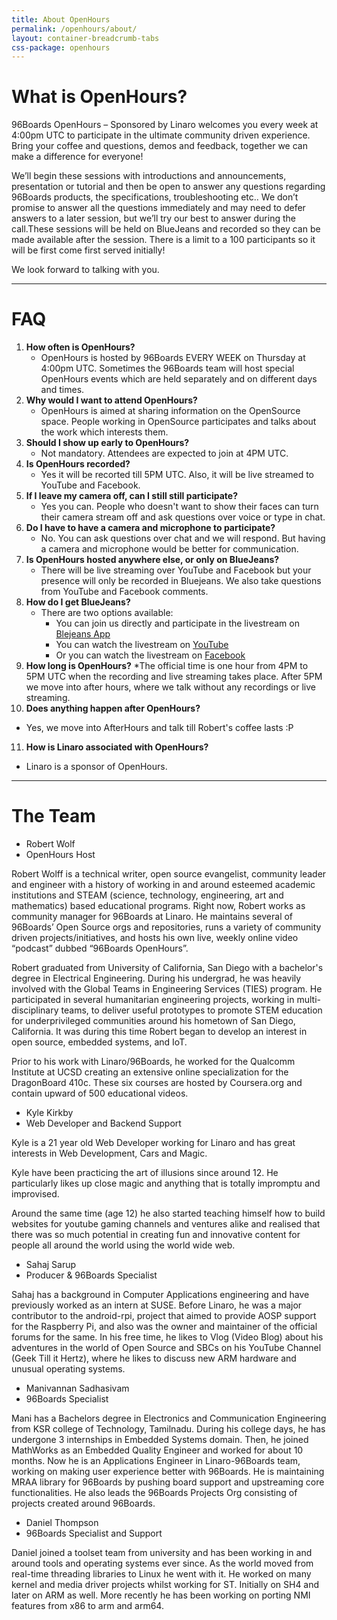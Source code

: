 ```yaml
---
title: About OpenHours
permalink: /openhours/about/
layout: container-breadcrumb-tabs
css-package: openhours
---
```

# What is OpenHours?

96Boards OpenHours – Sponsored by Linaro welcomes you every week at 4:00pm UTC to participate in the ultimate community driven experience. Bring your coffee and questions, demos and feedback, together we can make a difference for everyone!

We’ll begin these sessions with introductions and announcements, presentation or tutorial and then be open to answer any questions regarding 96Boards products, the specifications, troubleshooting etc.. We don’t promise to answer all the questions immediately and may need to defer answers to a later session, but we’ll try our best to answer during the call.These sessions will be held on BlueJeans and recorded so they can be made available after the session. There is a limit to a 100 participants so it will be first come first served initially!

We look forward to talking with you.

***

# FAQ

1. **How often is OpenHours?**
   * OpenHours is hosted by 96Boards EVERY WEEK on Thursday at 4:00pm UTC. Sometimes the 96Boards team will host special OpenHours events which are held separately and on different days and times.
2. **Why would I want to attend OpenHours?**
   * OpenHours is aimed at sharing information on the OpenSource space. People working in OpenSource participates and talks about the work which interests them.
3. **Should I show up early to OpenHours?**
   * Not mandatory. Attendees are expected to join at 4PM UTC.
4. **Is OpenHours recorded?**
   * Yes it will be recorted till 5PM UTC. Also, it will be live streamed to YouTube and Facebook.
5. **If I leave my camera off, can I still still participate?**
   * Yes you can. People who doesn't want to show their faces can turn their camera stream off and ask questions over voice or type in chat.
6. **Do I have to have a camera and microphone to participate?**
   * No. You can ask questions over chat and we will respond. But having a camera and microphone would be better for communication.
7. **Is OpenHours hosted anywhere else, or only on BlueJeans?**
   * There will be live streaming over YouTube and Facebook but your presence will only be recorded in Bluejeans. We also take questions from YouTube and Facebook comments.
8. **How do I get BlueJeans?**
   * There are two options available:
      * You can join us directly and participate in the livestream on [Blejeans App](https://www.bluejeans.com/downloads)
      * You can watch the livestream on [YouTube](https://www.youtube.com/96boards)
      * Or you can watch the livestream on [Facebook](https://www.facebook.com/96Boards/)
9. **How long is OpenHours?**
   *The official time is one hour from 4PM to 5PM UTC when the recording and live streaming takes place. After 5PM we move into after hours, where we talk without any recordings or live streaming.
10. **Does anything happen after OpenHours?**
   * Yes, we move into AfterHours and talk till Robert's coffee lasts :P
11. **How is Linaro associated with OpenHours?**
   * Linaro is a sponsor of OpenHours.

***

# The Team 

<div class="container">
<div class="row">
<div class="col-sm-3">
<div class="openhours-about-image" style="background-image:url({% asset_path 'robert-small.jpg' %});"></div>
<ul class="name-and-title text-center">
<li>Robert Wolf</li>
<li>OpenHours Host</li>
</ul>
</div>
<div class="col-sm-9" markdown="1">
Robert Wolff is a technical writer, open source evangelist, community leader and engineer with a history of working in and around esteemed academic institutions and STEAM (science, technology, engineering, art and mathematics) based educational programs. Right now, Robert works as community manager for 96Boards at Linaro. He maintains several of 96Boards’ Open Source orgs and repositories, runs a variety of community driven projects/initiatives, and hosts his own live, weekly online video “podcast” dubbed “96Boards OpenHours”.

Robert graduated from University of California, San Diego with a bachelor's degree in Electrical Engineering. During his undergrad, he was heavily involved with the Global Teams in Engineering Services (TIES) program. He participated in several humanitarian engineering projects, working in multi-disciplinary teams, to deliver useful prototypes to promote STEM education for underprivileged communities around his hometown of San Diego, California. It was during this time Robert began to develop an interest in open source, embedded systems, and IoT. 

Prior to his work with Linaro/96Boards, he worked for the Qualcomm Institute at UCSD creating an extensive online specialization for the DragonBoard 410c. These six courses are hosted by Coursera.org and contain upward of 500 educational videos.
</div>
</div>

<div class="row">
<div class="col-sm-3">
<div class="openhours-about-image" style="background-image:url({% asset_path 'profile-placeholder.jpg' %});"></div>
<ul class="name-and-title text-center">
<li>Kyle Kirkby</li>
<li>Web Developer and Backend Support</li>
</ul>
</div>
<div class="col-sm-9" markdown="1">

Kyle is a 21 year old Web Developer working for Linaro and has great interests in Web Development, Cars and Magic.

Kyle have been practicing the art of illusions since around 12. He particularly likes up close magic and anything that is totally impromptu and improvised.

Around the same time (age 12) he also started teaching himself how to build websites for youtube gaming channels and ventures alike and realised that there was so much potential in creating fun and innovative content for people all around the world using the world wide web.

</div>
</div>



<div class="row">
<div class="col-sm-3">
<div class="openhours-about-image" style="background-image:url({% asset_path 'sahaj-small.jpg' %});"></div>
<ul class="name-and-title text-center">
<li>Sahaj Sarup</li>
<li>Producer & 96Boards Specialist</li>
</ul>
</div>
<div class="col-sm-9" markdown="1">
Sahaj has a background in Computer Applications engineering and have previously worked as an intern at SUSE. Before Linaro, he was a major contributor to the android-rpi, project that aimed to provide AOSP support for the Raspberry Pi, and also was the owner and maintainer of the official forums for the same. In his free time, he likes to Vlog (Video Blog) about his adventures in the world of Open Source and SBCs on his YouTube Channel (Geek Till it Hertz), where he likes to discuss new ARM hardware and unusual operating systems.
</div>
</div>



<div class="row">
<div class="col-sm-3">
<div class="openhours-about-image" style="background-image:url({% asset_path 'mani-small.jpg' %});"></div>
<ul class="name-and-title text-center">
<li>Manivannan Sadhasivam</li>
<li>96Boards Specialist</li>
</ul>
</div>
<div class="col-sm-9" markdown="1">
Mani has a Bachelors degree in Electronics and Communication Engineering from KSR college of Technology, Tamilnadu. During his college days, he has undergone 3 internships in Embedded Systems domain. Then, he joined MathWorks as an Embedded Quality Engineer and worked for about 10 months. Now he is an Applications Engineer in Linaro-96Boards team, working on making user experience better with 96Boards. He is maintaining MRAA library for 96Boards by pushing board support and upstreaming core functionalities. He also leads the 96Boards Projects Org consisting of projects created around 96Boards.
</div>
</div>



<div class="row">
<div class="col-sm-3">
<div class="openhours-about-image" style="background-image:url({% asset_path 'daniel-small.jpg' %});"></div>
<ul class="name-and-title text-center">
<li>Daniel Thompson</li>
<li>96Boards Specialist and Support</li>
</ul>
</div>
<div class="col-sm-9" markdown="1">
Daniel joined a toolset team from university and has been working in and around tools and operating systems ever since. As the world moved from real-time threading libraries to Linux he went with it. He worked on many kernel and media driver projects whilst working for ST. Initially on SH4 and later on ARM as well. More recently he has been working on porting NMI features from x86 to arm and arm64.
</div>
</div>








</div>